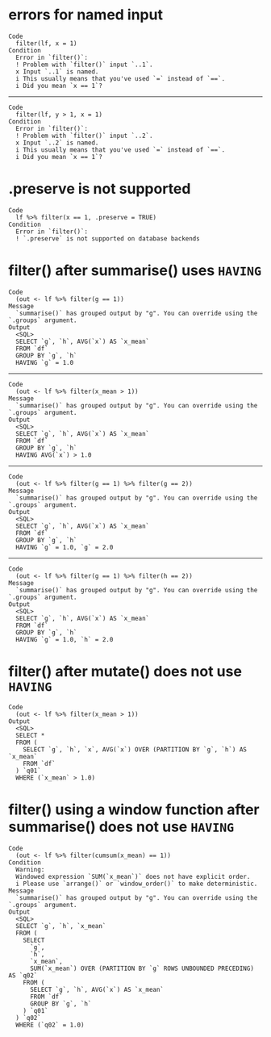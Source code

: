 # errors for named input

    Code
      filter(lf, x = 1)
    Condition
      Error in `filter()`:
      ! Problem with `filter()` input `..1`.
      x Input `..1` is named.
      i This usually means that you've used `=` instead of `==`.
      i Did you mean `x == 1`?

---

    Code
      filter(lf, y > 1, x = 1)
    Condition
      Error in `filter()`:
      ! Problem with `filter()` input `..2`.
      x Input `..2` is named.
      i This usually means that you've used `=` instead of `==`.
      i Did you mean `x == 1`?

# .preserve is not supported

    Code
      lf %>% filter(x == 1, .preserve = TRUE)
    Condition
      Error in `filter()`:
      ! `.preserve` is not supported on database backends

# filter() after summarise() uses `HAVING`

    Code
      (out <- lf %>% filter(g == 1))
    Message
      `summarise()` has grouped output by "g". You can override using the `.groups` argument.
    Output
      <SQL>
      SELECT `g`, `h`, AVG(`x`) AS `x_mean`
      FROM `df`
      GROUP BY `g`, `h`
      HAVING `g` = 1.0

---

    Code
      (out <- lf %>% filter(x_mean > 1))
    Message
      `summarise()` has grouped output by "g". You can override using the `.groups` argument.
    Output
      <SQL>
      SELECT `g`, `h`, AVG(`x`) AS `x_mean`
      FROM `df`
      GROUP BY `g`, `h`
      HAVING AVG(`x`) > 1.0

---

    Code
      (out <- lf %>% filter(g == 1) %>% filter(g == 2))
    Message
      `summarise()` has grouped output by "g". You can override using the `.groups` argument.
    Output
      <SQL>
      SELECT `g`, `h`, AVG(`x`) AS `x_mean`
      FROM `df`
      GROUP BY `g`, `h`
      HAVING `g` = 1.0, `g` = 2.0

---

    Code
      (out <- lf %>% filter(g == 1) %>% filter(h == 2))
    Message
      `summarise()` has grouped output by "g". You can override using the `.groups` argument.
    Output
      <SQL>
      SELECT `g`, `h`, AVG(`x`) AS `x_mean`
      FROM `df`
      GROUP BY `g`, `h`
      HAVING `g` = 1.0, `h` = 2.0

# filter() after mutate() does not use `HAVING`

    Code
      (out <- lf %>% filter(x_mean > 1))
    Output
      <SQL>
      SELECT *
      FROM (
        SELECT `g`, `h`, `x`, AVG(`x`) OVER (PARTITION BY `g`, `h`) AS `x_mean`
        FROM `df`
      ) `q01`
      WHERE (`x_mean` > 1.0)

# filter() using a window function after summarise() does not use `HAVING`

    Code
      (out <- lf %>% filter(cumsum(x_mean) == 1))
    Condition
      Warning:
      Windowed expression `SUM(`x_mean`)` does not have explicit order.
      i Please use `arrange()` or `window_order()` to make deterministic.
    Message
      `summarise()` has grouped output by "g". You can override using the `.groups` argument.
    Output
      <SQL>
      SELECT `g`, `h`, `x_mean`
      FROM (
        SELECT
          `g`,
          `h`,
          `x_mean`,
          SUM(`x_mean`) OVER (PARTITION BY `g` ROWS UNBOUNDED PRECEDING) AS `q02`
        FROM (
          SELECT `g`, `h`, AVG(`x`) AS `x_mean`
          FROM `df`
          GROUP BY `g`, `h`
        ) `q01`
      ) `q02`
      WHERE (`q02` = 1.0)

